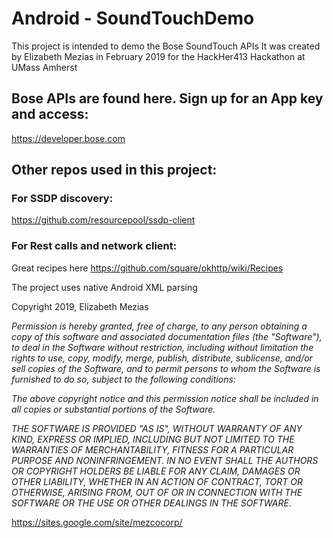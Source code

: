 # Android - SoundTouchDemo
This project is intended to demo the Bose SoundTouch APIs
It was created by Elizabeth Mezias in February 2019 for the HackHer413 Hackathon at UMass Amherst

## Bose APIs are found here. Sign up for an App key and access:
https://developer.bose.com

## Other repos used in this project:

### For SSDP discovery:
https://github.com/resourcepool/ssdp-client

### For Rest calls and network client:
Great recipes here
https://github.com/square/okhttp/wiki/Recipes

The project uses native Android XML parsing

Copyright 2019, Elizabeth Mezias

*Permission is hereby granted, free of charge, to any person obtaining a copy of this software and associated documentation files (the "Software"), to deal in the Software without restriction, including without limitation the rights to use, copy, modify, merge, publish, distribute, sublicense, and/or sell copies of the Software, and to permit persons to whom the Software is furnished to do so, subject to the following conditions:*

*The above copyright notice and this permission notice shall be included in all copies or substantial portions of the Software.*

*THE SOFTWARE IS PROVIDED "AS IS", WITHOUT WARRANTY OF ANY KIND, EXPRESS OR IMPLIED, INCLUDING BUT NOT LIMITED TO THE WARRANTIES OF MERCHANTABILITY, FITNESS FOR A PARTICULAR PURPOSE AND NONINFRINGEMENT. IN NO EVENT SHALL THE AUTHORS OR COPYRIGHT HOLDERS BE LIABLE FOR ANY CLAIM, DAMAGES OR OTHER LIABILITY, WHETHER IN AN ACTION OF CONTRACT, TORT OR OTHERWISE, ARISING FROM, OUT OF OR IN CONNECTION WITH THE SOFTWARE OR THE USE OR OTHER DEALINGS IN THE SOFTWARE.*

https://sites.google.com/site/mezcocorp/